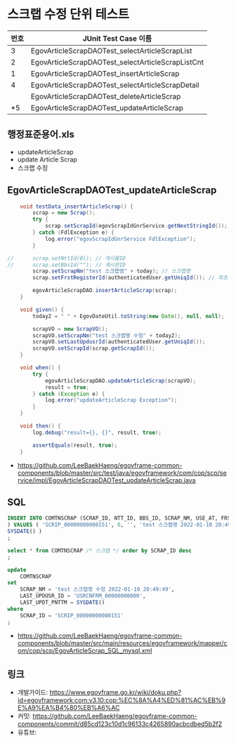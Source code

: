 # 스크랩 수정 단위 테스트

|번호|JUnit Test Case 이름|
|-|-|
|3|EgovArticleScrapDAOTest_selectArticleScrapList|
|2|EgovArticleScrapDAOTest_selectArticleScrapListCnt|
|1|EgovArticleScrapDAOTest_insertArticleScrap|
|4|EgovArticleScrapDAOTest_selectArticleScrapDetail|
||EgovArticleScrapDAOTest_deleteArticleScrap|
|*5|EgovArticleScrapDAOTest_updateArticleScrap|

## 행정표준용어.xls

- updateArticleScrap
- update Article Scrap
- 스크랩 수정

## EgovArticleScrapDAOTest_updateArticleScrap

```java
	void testData_insertArticleScrap() {
		scrap = new Scrap();
		try {
			scrap.setScrapId(egovScrapIdGnrService.getNextStringId());
		} catch (FdlException e) {
			log.error("egovScrapIdGnrService FdlException");
		}

//		scrap.setNttId(0l); // 게시물ID
//		scrap.setBbsId(""); // 게시판ID
		scrap.setScrapNm("test 스크랩명" + today); // 스크랩명
		scrap.setFrstRegisterId(authenticatedUser.getUniqId()); // 최초등록자ID

		egovArticleScrapDAO.insertArticleScrap(scrap);
	}

	void given() {
		today2 = " " + EgovDateUtil.toString(new Date(), null, null);

		scrapVO = new ScrapVO();
		scrapVO.setScrapNm("test 스크랩명 수정" + today2);
		scrapVO.setLastUpdusrId(authenticatedUser.getUniqId());
		scrapVO.setScrapId(scrap.getScrapId());
	}

	void when() {
		try {
			egovArticleScrapDAO.updateArticleScrap(scrapVO);
			result = true;
		} catch (Exception e) {
			log.error("updateArticleScrap Exception");
		}
	}

	void then() {
		log.debug("result={}, {}", result, true);

		assertEquals(result, true);
	}
```

- https://github.com/LeeBaekHaeng/egovframe-common-components/blob/master/src/test/java/egovframework/com/cop/scp/service/impl/EgovArticleScrapDAOTest_updateArticleScrap.java

## SQL

```sql
INSERT INTO COMTNSCRAP (SCRAP_ID, NTT_ID, BBS_ID, SCRAP_NM, USE_AT, FRST_REGISTER_ID, FRST_REGIST_PNTTM 
) VALUES ( 'SCRIP_00000000000151', 0, '', 'test 스크랩명 2022-01-10 20:49:49', 'Y', 'USRCNFRM_00000000000', 
SYSDATE() )
;

select * from COMTNSCRAP /* 스크랩 */ order by SCRAP_ID desc
;

update
    COMTNSCRAP
set
    SCRAP_NM = 'test 스크랩명 수정 2022-01-10 20:49:49',
    LAST_UPDUSR_ID = 'USRCNFRM_00000000000',
    LAST_UPDT_PNTTM = SYSDATE()
where
    SCRAP_ID = 'SCRIP_00000000000151'
;
```

- https://github.com/LeeBaekHaeng/egovframe-common-components/blob/master/src/main/resources/egovframework/mapper/com/cop/scp/EgovArticleScrap_SQL_mysql.xml

## 링크

- 개발가이드: https://www.egovframe.go.kr/wiki/doku.php?id=egovframework:com:v3.10:cop:%EC%8A%A4%ED%81%AC%EB%9E%A9%EA%B4%80%EB%A6%AC
- 커밋: https://github.com/LeeBaekHaeng/egovframe-common-components/commit/d85cd123c10d1c96133c4265890acbcdbed5b2f2
- 유튜브: 
